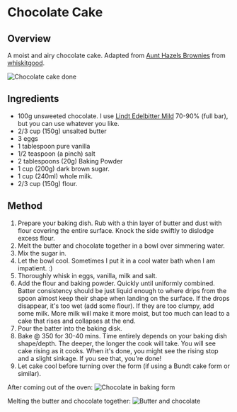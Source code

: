 # Chocolate Cake

## Overview
A moist and airy chocolate cake. Adapted from [Aunt Hazels Brownies](https://github.com/whiskitgood/recipes/blob/master/docs/aunt-hazels-brownies.md) from [whiskitgood](https://github.com/whiskitgood).

![Chocolate cake done](chocolate-cake-done.png)

## Ingredients 

- 100g unsweeted chocolate. I use [Lindt Edelbitter Mild](https://www.lindt.de/catalog/product/view/id/6628/) 70-90% (full bar), but you can use whatever you like.
- 2/3 cup (150g) unsalted butter
- 3 eggs
- 1 tablespoon pure vanilla
- 1/2 teaspoon (a pinch) salt
- 2 tablespoons (20g) Baking Powder
- 1 cup (200g) dark brown sugar.
- 1 cup (240ml) whole milk.
- 2/3 cup (150g) flour.


## Method

1) Prepare your baking dish. Rub with a thin layer of butter and dust with flour covering the entire surface. Knock the side swiftly to dislodge excess flour. 
1) Melt the butter and chocolate together in a bowl over simmering water. 
2) Mix the sugar in.
3) Let the bowl cool. Sometimes I put it in a cool water bath when I am impatient. :)
4) Thoroughly whisk in eggs, vanilla, milk and salt.
5) Add the flour and baking powder. Quickly until uniformly combined. Batter consistency should be just liquid enough to where drips from the spoon almost keep their shape when landing on the surface. If the drops disappear, it's too wet (add some flour). If they are too clumpy, add some milk. More milk will make it more moist, but too much can lead to a cake that rises and collapses at the end. 
6) Pour the batter into the baking disk. 
7) Bake @ 350 for 30-40 mins. Time entirely depends on your baking dish shape/depth. The deeper, the longer the cook will take. You will see cake rising as it cooks. When it's done, you might see the rising stop and a slight sinkage. If you see that, you're done!
8) Let cake cool before turning over the form (if using a Bundt cake form or similar).

After coming out of the oven:
![Chocolate in baking form](chocolate-cake-upside-down.png)

Melting the butter and chocolate together:
![Butter and chocolate](chocolate-cake-butter-chocolate.png)